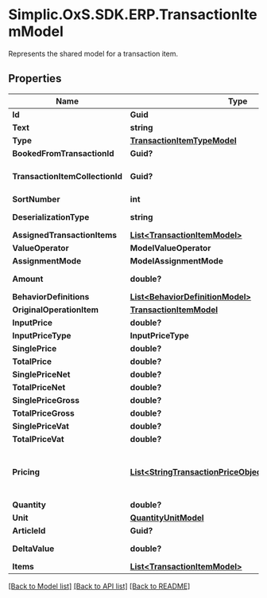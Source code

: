 # Simplic.OxS.SDK.ERP.TransactionItemModel
Represents the shared model for a transaction item.

## Properties

Name | Type | Description | Notes
------------ | ------------- | ------------- | -------------
**Id** | **Guid** | Gets or sets the ID. | [optional] 
**Text** | **string** | Gets or sets the text. | [optional] 
**Type** | [**TransactionItemTypeModel**](TransactionItemTypeModel.md) |  | [optional] 
**BookedFromTransactionId** | **Guid?** | Gets or sets the transaction this item has been booked from by ID. | [optional] 
**TransactionItemCollectionId** | **Guid?** | Gets or sets the Simplic.OxS.ERP.TransactionItemCollection.TransactionItemCollection this transaction item is part of by ID. | [optional] 
**SortNumber** | **int** | Gets or sets the sort number. | [optional] 
**DeserializationType** | **string** | Gets or sets an identifier for the type of the item for correct deserialization. | [optional] 
**AssignedTransactionItems** | [**List&lt;TransactionItemModel&gt;**](TransactionItemModel.md) |  | [optional] 
**ValueOperator** | **ModelValueOperator** |  | [optional] 
**AssignmentMode** | **ModelAssignmentMode** |  | [optional] 
**Amount** | **double?** | Gets the amount the operation item results in.  &lt;br&gt;  The amount can be positive or negative representing a surcharge or a discount.   | [optional] 
**BehaviorDefinitions** | [**List&lt;BehaviorDefinitionModel&gt;**](BehaviorDefinitionModel.md) | Gets or sets a set of Simplic.OxS.ERP.Server.BehaviorDefinitionModel | [optional] 
**OriginalOperationItem** | [**TransactionItemModel**](TransactionItemModel.md) |  | [optional] 
**InputPrice** | **double?** | Gets or sets the price user input. | [optional] 
**InputPriceType** | **InputPriceType** |  | [optional] 
**SinglePrice** | **double?** | Gets or sets the resulting single price. | [optional] 
**TotalPrice** | **double?** | Gets or sets the resulting total price. | [optional] 
**SinglePriceNet** | **double?** | Gets or sets the resulting net single price. | [optional] 
**TotalPriceNet** | **double?** | Gets or sets the resulting net total price. | [optional] 
**SinglePriceGross** | **double?** | Gets or sets the gross single price. | [optional] 
**TotalPriceGross** | **double?** | Gets or sets the gross total price. | [optional] 
**SinglePriceVat** | **double?** | Gets or sets the VAT contained in the net single price. | [optional] 
**TotalPriceVat** | **double?** | Gets or sets the VAT contained in the net total price. | [optional] 
**Pricing** | [**List&lt;StringTransactionPriceObjectModelKeyValuePair&gt;**](StringTransactionPriceObjectModelKeyValuePair.md) | Gets or sets a set of Simplic.OxS.ERP.Server.TransactionPriceObjectModel representing the price development history.  &lt;br&gt;  Each tuple represents the transaction item pricing data resulting from a specific operation. The list contains the tuples in the order these operation are applied in.   | [optional] 
**Quantity** | **double?** | Gets or sets the quantity. | [optional] 
**Unit** | [**QuantityUnitModel**](QuantityUnitModel.md) |  | [optional] 
**ArticleId** | **Guid?** | Gets or sets the article by ID. | [optional] 
**DeltaValue** | **double?** | Gets or sets the discount/surcharge value as an absolute price value or a percentage value depending on the value operator. | [optional] 
**Items** | [**List&lt;TransactionItemModel&gt;**](TransactionItemModel.md) | Gets or sets a set of transaction items that are part of the group. | [optional] 

[[Back to Model list]](../README.md#documentation-for-models) [[Back to API list]](../README.md#documentation-for-api-endpoints) [[Back to README]](../README.md)

